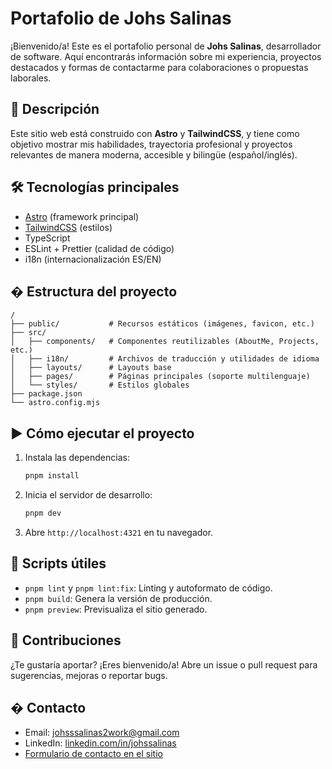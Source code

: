 # Portafolio de Johs Salinas

¡Bienvenido/a! Este es el portafolio personal de **Johs Salinas**, desarrollador de software. Aquí encontrarás información sobre mi experiencia, proyectos destacados y formas de contactarme para colaboraciones o propuestas laborales.

## 🚀 Descripción

Este sitio web está construido con **Astro** y **TailwindCSS**, y tiene como objetivo mostrar mis habilidades, trayectoria profesional y proyectos relevantes de manera moderna, accesible y bilingüe (español/inglés).

## 🛠️ Tecnologías principales

- [Astro](https://astro.build/) (framework principal)
- [TailwindCSS](https://tailwindcss.com/) (estilos)
- TypeScript
- ESLint + Prettier (calidad de código)
- i18n (internacionalización ES/EN)

## � Estructura del proyecto

```
/
├── public/           # Recursos estáticos (imágenes, favicon, etc.)
├── src/
│   ├── components/   # Componentes reutilizables (AboutMe, Projects, etc.)
│   ├── i18n/         # Archivos de traducción y utilidades de idioma
│   ├── layouts/      # Layouts base
│   ├── pages/        # Páginas principales (soporte multilenguaje)
│   └── styles/       # Estilos globales
├── package.json
└── astro.config.mjs
```

## ▶️ Cómo ejecutar el proyecto

1. Instala las dependencias:
   ```bash
   pnpm install
   ```
2. Inicia el servidor de desarrollo:
   ```bash
   pnpm dev
   ```
3. Abre `http://localhost:4321` en tu navegador.

## 🧹 Scripts útiles

- `pnpm lint` y `pnpm lint:fix`: Linting y autoformato de código.
- `pnpm build`: Genera la versión de producción.
- `pnpm preview`: Previsualiza el sitio generado.

## 🤝 Contribuciones

¿Te gustaría aportar? ¡Eres bienvenido/a! Abre un issue o pull request para sugerencias, mejoras o reportar bugs.

## � Contacto

- Email: johsssalinas2work@gmail.com
- LinkedIn: [linkedin.com/in/johssalinas](https://www.linkedin.com/in/johssalinas)
- [Formulario de contacto en el sitio](#contacto)
